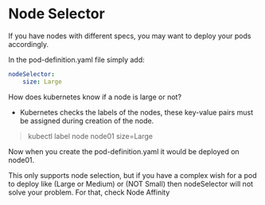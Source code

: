 # Node Selector

If you have nodes with different specs, you may want to deploy your pods accordingly.

In the pod-definition.yaml file simply add:

```yaml
nodeSelector:
    size: Large
```
  
How does kubernetes know if a node is large or not? 
- Kubernetes checks the labels of the nodes, these key-value pairs must be assigned during creation of the node.
> kubectl label node node01 size=Large

Now when you create the pod-definition.yaml it would be deployed on node01.

This only supports node selection, but if you have a complex wish for a pod to deploy like (Large or Medium) or (NOT Small) then nodeSelector will not solve your problem. 
For that, check Node Affinity